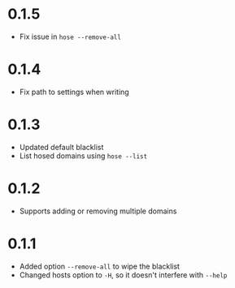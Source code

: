 # 0.1.5

- Fix issue in `hose --remove-all`

# 0.1.4

- Fix path to settings when writing

# 0.1.3

- Updated default blacklist
- List hosed domains using `hose --list`

# 0.1.2

- Supports adding or removing multiple domains

# 0.1.1

- Added option `--remove-all` to wipe the blacklist
- Changed hosts option to `-H`, so it doesn't interfere with `--help`
